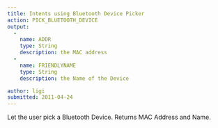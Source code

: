 ```yaml
---
title: Intents using Bluetooth Device Picker
action: PICK_BLUETOOTH_DEVICE
output: 
  - 
    name: ADDR
    type: String
    description: the MAC address
  -
    name: FRIENDLYNAME
    type: String
    description: the Name of the Device

author: ligi
submitted: 2011-04-24
---
```

Let the user pick a Bluetooth Device. Returns MAC Address and Name.
